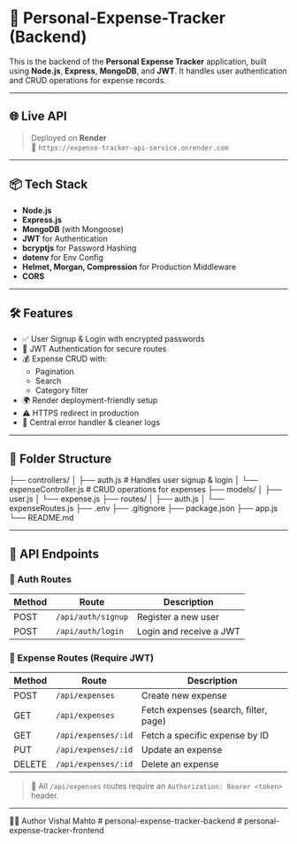 # 📘 Personal-Expense-Tracker (Backend)

This is the backend of the **Personal Expense Tracker** application, built using **Node.js**, **Express**, **MongoDB**, and **JWT**. It handles user authentication and CRUD operations for expense records.

---

## 🌐 Live API

> Deployed on **Render**  
> 🔗 `https://expense-tracker-api-service.onrender.com`

---

## 📦 Tech Stack

- **Node.js**
- **Express.js**
- **MongoDB** (with Mongoose)
- **JWT** for Authentication
- **bcryptjs** for Password Hashing
- **dotenv** for Env Config
- **Helmet, Morgan, Compression** for Production Middleware
- **CORS**

---

## 🛠 Features

- ✅ User Signup & Login with encrypted passwords
- 🔐 JWT Authentication for secure routes
- 💰 Expense CRUD with:
  - Pagination
  - Search
  - Category filter
- 🌍 Render deployment-friendly setup
- ⚠️ HTTPS redirect in production
- 📄 Central error handler & cleaner logs

---

## 📁 Folder Structure

├── controllers/
│ ├── auth.js # Handles user signup & login
│ └── expenseController.js # CRUD operations for expenses
├── models/
│ ├── user.js
│ └── expense.js
├── routes/
│ ├── auth.js
│ └── expenseRoutes.js
├── .env
├── .gitignore
├── package.json
├── app.js
└── README.md

---

## 🔑 API Endpoints

### 👤 Auth Routes

| Method | Route              | Description             |
| ------ | ------------------ | ----------------------- |
| POST   | `/api/auth/signup` | Register a new user     |
| POST   | `/api/auth/login`  | Login and receive a JWT |

### 💸 Expense Routes (Require JWT)

| Method | Route               | Description                           |
| ------ | ------------------- | ------------------------------------- |
| POST   | `/api/expenses`     | Create new expense                    |
| GET    | `/api/expenses`     | Fetch expenses (search, filter, page) |
| GET    | `/api/expenses/:id` | Fetch a specific expense by ID        |
| PUT    | `/api/expenses/:id` | Update an expense                     |
| DELETE | `/api/expenses/:id` | Delete an expense                     |

> 🔐 All `/api/expenses` routes require an `Authorization: Bearer <token>` header.

---

👨‍💻 Author
Vishal Mahto
#   p e r s o n a l - e x p e n s e - t r a c k e r - b a c k e n d  
 #   p e r s o n a l - e x p e n s e - t r a c k e r - f r o n t e n d  
 